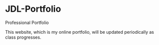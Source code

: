 # JDL-Portfolio
Professional Portfolio

This website, which is my online portfolio, will be updated periodically as class progresses.

